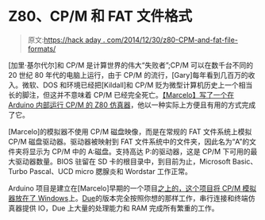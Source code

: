 # Z80、CP/M 和 FAT 文件格式

> 原文:[https://hack aday . com/2014/12/30/z80-CPM-and-fat-file-formats/](https://hackaday.com/2014/12/30/z80-cpm-and-fat-file-formats/)

[加里·基尔代尔]和 CP/M 是计算世界的伟大“失败者”;CP/M 可以在数千台不同的 20 世纪 80 年代的电脑上运行，由于 CP/M 的流行，[Gary]每年看到几百万的收入。微软、DOS 和环境已经把[Kildall]和 CP/M 贬为微型计算机历史上一个相当长的脚注，但这并不意味着 CP/M 已经完全死亡。[【Marcelo】写了一个在 Arduino 内部运行 CP/M 的 Z80 仿真器](http://hackaday.io/project/3709-cpmduino)，他以一种实际上方便且有用的方式完成了它。

[Marcelo]的模拟器不使用 CP/M 磁盘映像，而是在常规的 FAT 文件系统上模拟 CP/M 磁盘驱动器。驱动器被映射到 FAT 文件系统中的文件夹，因此名为“A”的文件夹将显示为 CP/M 中的 A:磁盘。支持高达 P:的驱动器，这是 CP/M 下可用的最大驱动器数量。BIOS 驻留在 SD 卡的根目录中，到目前为止，Microsoft Basic、Turbo Pascal、UCD micro 腮腺炎和 Wordstar 工作正常。

Arduino 项目是建立在[Marcelo]早期的一个项目[之上的，这个项目将 CP/M 模拟器放在了 Windows](http://sourceforge.net/projects/runcpm/)上。[Due](http://sourceforge.net/projects/cpmduino/)的版本完全按照你想的那样工作，串行连接和终端仿真器提供 IO，Due 上大量的处理能力和 RAM 完成所有繁重的工作。